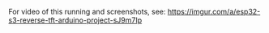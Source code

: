 For video of this running and screenshots, see:
https://imgur.com/a/esp32-s3-reverse-tft-arduino-project-sJ9m7Ip